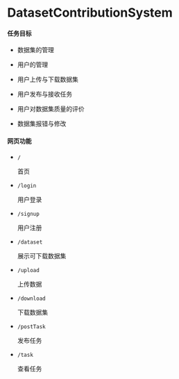 # DatasetContributionSystem

#### 任务目标

* 数据集的管理

* 用户的管理

* 用户上传与下载数据集

* 用户发布与接收任务

* 用户对数据集质量的评价

* 数据集报错与修改

#### 网页功能

* `/` 

  首页

* `/login`

  用户登录

* `/signup`

  用户注册

* `/dataset`

  展示可下载数据集

* `/upload`

  上传数据

* `/download`

  下载数据集

* `/postTask`

  发布任务

* `/task`

  查看任务